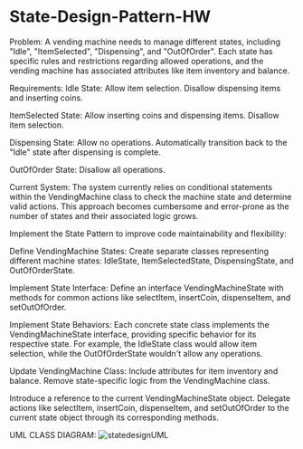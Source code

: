 # State-Design-Pattern-HW

Problem:
A vending machine needs to manage different states, including "Idle", "ItemSelected", "Dispensing", and "OutOfOrder". Each state has specific rules and restrictions regarding allowed operations, and the vending machine has associated attributes like item inventory and balance.

Requirements:
Idle State:
Allow item selection.
Disallow dispensing items and inserting coins.

ItemSelected State:
Allow inserting coins and dispensing items.
Disallow item selection.

Dispensing State:
Allow no operations.
Automatically transition back to the "Idle" state after dispensing is complete.

OutOfOrder State:
Disallow all operations.

Current System: The system currently relies on conditional statements within the VendingMachine class to check the machine state and determine valid actions. This approach becomes cumbersome and error-prone as the number of states and their associated logic grows.

Implement the State Pattern to improve code maintainability and flexibility:

Define VendingMachine States:
Create separate classes representing different machine states: IdleState, ItemSelectedState, DispensingState, and OutOfOrderState.

Implement State Interface:
Define an interface VendingMachineState with methods for common actions like selectItem, insertCoin, dispenseItem, and setOutOfOrder.

Implement State Behaviors:
Each concrete state class implements the VendingMachineState interface, providing specific behavior for its respective state. For example, the IdleState class would allow item selection, while the OutOfOrderState wouldn't allow any operations.

Update VendingMachine Class:
Include attributes for item inventory and balance.
Remove state-specific logic from the VendingMachine class.

Introduce a reference to the current VendingMachineState object.
Delegate actions like selectItem, insertCoin, dispenseItem, and setOutOfOrder to the current state object through its corresponding methods.


UML CLASS DIAGRAM:
![statedesignUML](https://github.com/user-attachments/assets/5864673d-5a40-4726-b471-93abddf74fc7)


